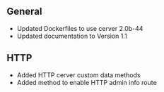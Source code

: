 ## General
- Updated Dockerfiles to use cerver 2.0b-44
- Updated documentation to Version 1.1

## HTTP
- Added HTTP cerver custom data methods
- Added method to enable HTTP admin info route